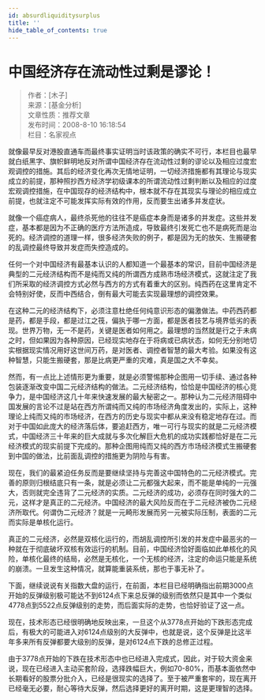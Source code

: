 ```yaml
---
id: absurdliquiditysurplus
title: ''
hide_table_of_contents: true
---
```


# 中国经济存在流动性过剩是谬论！

> 作者：[木子] <br/>
> 来源：[基金分析] <br/>
> 文章性质：推荐文章 <br/>
> 发布时间：2008-8-10 16:18:54 <br/>
> 栏目：名家视点

就像最早反对港股直通车而最终事实证明当时该政策的确实不可行，本栏目也最早就白纸黑字、旗帜鲜明地反对所谓中国经济存在流动性过剩的谬论以及相应过度宏观调控的措施。其后的经济变化再次无情地证明，一切经济措施都有其理论与现实成立的前提，那种照抄西方经济学初级课本的所谓流动性过剩判断以及相应的过度宏观调控措施，在中国现存的经济结构中，根本就不存在其现实与理论的相应成立前提，也就注定不可能发挥实际有效的作用，反而要生出诸多并发症状。

就像一个癌症病人，最终杀死他的往往不是癌症本身而是诸多的并发症。这些并发症，基本都是因为不正确的医疗方法所造成，导致最终引发死亡也不是病死而是治死的。经济调控的道理一样，很多经济失败的例子，都是因为无的放矢、生搬硬套的乱调控最终导致并发症而失控造成的。

任何一个对中国经济有最基本认识的人都知道一个最基本的常识，目前中国经济是典型的二元经济结构而不是纯而又纯的所谓西方成熟市场经济模式，这就注定了我们所采取的经济调控方式必然与西方的方式有着重大的区别。纯西药在这里肯定不会特别好使，反而中西结合，倒有最大可能去实现最理想的调控效果。

在这种二元的经济结构下，必须注意杜绝任何纯意识形态的偏激做法。中药西药都是药，都是手段，都是过江之筏，偏执于哪一方面，都是医者技艺与境界低劣的表现。世界万物，无一不是药，关键是医者如何用之。最理想的当然就是行之于未病之时，但如果因为各种原因，已经现实地存在于将病或已病状态，如何无分别地切实根据现实情况用好这世间万药，是对医者、调控者智慧的最大考验。如果没有这种智慧，只能生搬硬套，那是比病更严重的灾难，真是国之大不幸矣。

然而，有一点比上述情形更为重要，就是必须警惕那种企图用一切手续、通过各种包装逐渐改变中国二元经济结构的做法。二元经济结构，恰恰是中国经济的核心竞争力，是中国经济这几十年来快速发展的最大秘密之一。那种认为二元经济阻碍中国发展的言论不过是站在西方所谓纯而又纯的市场经济角度发出的，实际上，这种理论上纯而又纯的市场经济，在西方的历史与现实中都从来没有稳定地存在过。而对于中国如此庞大的经济落后体，要追赶西方，唯一可行与现实的就是二元经济模式，中国经济三十年来的巨大成就与多次化解巨大危机的成功实践都恰好是在二元经济模式的现实前提下完成的。那种企图用纯而又纯的西方市场经济模式生搬硬套到中国的做法，比前面乱调控的措施更为阴险与有害。

现在，我们的最紧迫任务反而是要继续坚持与完善这中国特色的二元经济模式。完善的原则归根结底只有一条，就是必须让二元都强大起来，而不能是单纯的一元强大，否则就完全违背了二元经济的实质。二元经济的成功，必须存在同时强大的二元，这样才是真正的二元经济。中国经济的最大风险反而在于二元经济被伪二元经济所取代。何谓伪二元经济？就是一元畸形发展而另一元被实际压制，表面的二元而实际是单核化运行。

真正的二元经济，必然是双核化运行的，而胡乱调控所引发的并发症中最恶劣的一种就在于彻底破坏双核有效运行的机制。目前，中国经济恰好面临如此单核化的风险，单核化最终的结局，必然是无核化，一个无核的经济，注定的命运只能是系统的崩溃。一旦发生这种情况，就算能重装系统，那也于事无补了。

下面，继续说说有关指数大盘的运行，在前面，本栏目已经明确指出前期3000点开始的反弹级别极可能达不到6124点下来总反弹的级别而依然只是其中一个类似4778点到5522点反弹级别的走势，而后面实际的走势，也恰好验证了这一点。

现在，技术形态已经很明确地反映出来，一旦这个从3778点开始的下跌形态完成后，有极大的可能进入对6124点级别的大反弹中，也就是说，这个反弹是比这半年多来所有反弹都要大级别的反弹，是对6124点下跌的总修正过程。

由于3778点开始的下跌在技术形态中也已经进入完成式，因此，对于较大资金来说，现在已经进入主动买套阶段，选择跌幅巨大，例如70-80%，而基本面依然中长期看好的股票分批介入，已经是很现实的选择了。至于被严重套牢的，现在离开已经毫无必要，耐心等待大反弹，然后选择更好的离开时期，这是更理智的选择。